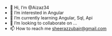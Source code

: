 - 👋 Hi, I’m @Aizaz34
- 👀 I’m interested in Angular 
- 🌱 I’m currently learning Angular, Sql, Api
- 💞️ I’m looking to collaborate on ...
- 📫 How to reach me sheerazzubair@gmail.com

<!---
Aizaz34/Aizaz34 is a ✨ special ✨ repository because its `README.md` (this file) appears on your GitHub profile.
You can click the Preview link to take a look at your changes.
--->
